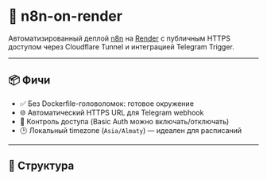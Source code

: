 # 🚀 n8n-on-render

Автоматизированный деплой [n8n](https://n8n.io/) на [Render](https://render.com/) с публичным HTTPS доступом через Cloudflare Tunnel и интеграцией Telegram Trigger.

---

## 📦 Фичи

- ✅ Без Dockerfile-головоломок: готовое окружение
- 🌐 Автоматический HTTPS URL для Telegram webhook
- 🔐 Контроль доступа (Basic Auth можно включать/отключать)
- 🕑 Локальный timezone (`Asia/Almaty`) — идеален для расписаний

---

## 📁 Структура
